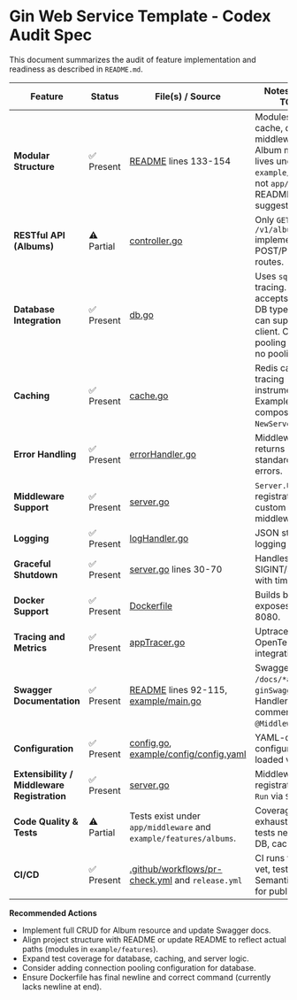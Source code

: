 # Gin Web Service Template - Codex Audit Spec

This document summarizes the audit of feature implementation and readiness as described in `README.md`.

| Feature | Status | File(s) / Source | Notes / Gaps / TODOs |
| ------- | ------ | ---------------- | -------------------- |
| **Modular Structure** | ✅ Present | [README](README.md) lines 133-154 | Modules exist for cache, db, middleware, etc. Album module lives under `example/features`, not `app/albums` as README structure suggests. |
| **RESTful API (Albums)** | ⚠️ Partial | [controller.go](example/features/albums/controller.go) | Only `GET /v1/albums` implemented; no POST/PUT/DELETE routes. |
| **Database Integration** | ✅ Present | [db.go](app/db/db.go) | Uses `sql.Open` with tracing. `NewServer` accepts a generic DB type, so callers can supply any client. Connection pooling defaults; no pooling config. |
| **Caching** | ✅ Present | [cache.go](app/cache/cache.go) | Redis cache with tracing instrumentation. Example server composes it via `NewServer`. |
| **Error Handling** | ✅ Present | [errorHandler.go](app/middleware/errorHandler.go) | Middleware returns standardized errors. |
| **Middleware Support** | ✅ Present | [server.go](app/server.go) | `Server.Use` allows registration of custom middleware. |
| **Logging** | ✅ Present | [logHandler.go](app/middleware/logHandler.go) | JSON structured logging via Logrus. |
| **Graceful Shutdown** | ✅ Present | [server.go](app/server.go) lines 30-70 | Handles SIGINT/SIGTERM with timeout. |
| **Docker Support** | ✅ Present | [Dockerfile](Dockerfile) | Builds binary and exposes port 8080. |
| **Tracing and Metrics** | ✅ Present | [appTracer.go](app/appTracer/appTracer.go) | Uptrace OpenTelemetry integration. |
| **Swagger Documentation** | ✅ Present | [README](README.md) lines 92-115, [example/main.go](example/main.go) | Swagger served at `/docs/*any` via `ginSwagger`. Handlers use comments with `@Middleware`. |
| **Configuration** | ✅ Present | [config.go](config/config.go), [example/config/config.yaml](example/config/config.yaml) | YAML-driven configuration loaded via Viper. |
| **Extensibility / Middleware Registration** | ✅ Present | [server.go](app/server.go) | Middleware registration before `Run` via `Server.Use`. |
| **Code Quality & Tests** | ⚠️ Partial | Tests exist under `app/middleware` and `example/features/albums`. | Coverage not exhaustive; more tests needed for DB, cache, server. |
| **CI/CD** | ✅ Present | [.github/workflows/pr-check.yml](.github/workflows/pr-check.yml) and `release.yml` | CI runs formatting, vet, test, build. Semantic-release for publishing. |

**Recommended Actions**

- Implement full CRUD for Album resource and update Swagger docs.
- Align project structure with README or update README to reflect actual paths (modules in `example/features`).
- Expand test coverage for database, caching, and server logic.
- Consider adding connection pooling configuration for database.
- Ensure Dockerfile has final newline and correct command (currently lacks newline at end).

